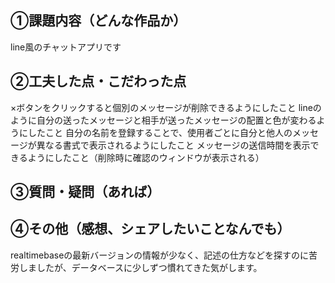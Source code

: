 ## ①課題内容（どんな作品か）
line風のチャットアプリです

## ②工夫した点・こだわった点
×ボタンをクリックすると個別のメッセージが削除できるようにしたこと
lineのように自分の送ったメッセージと相手が送ったメッセージの配置と色が変わるようにしたこと
自分の名前を登録することで、使用者ごとに自分と他人のメッセージが異なる書式で表示されるようにしたこと
メッセージの送信時間を表示できるようにしたこと（削除時に確認のウィンドウが表示される）


## ③質問・疑問（あれば）

## ④その他（感想、シェアしたいことなんでも）
realtimebaseの最新バージョンの情報が少なく、記述の仕方などを探すのに苦労しましたが、データベースに少しずつ慣れてきた気がします。
